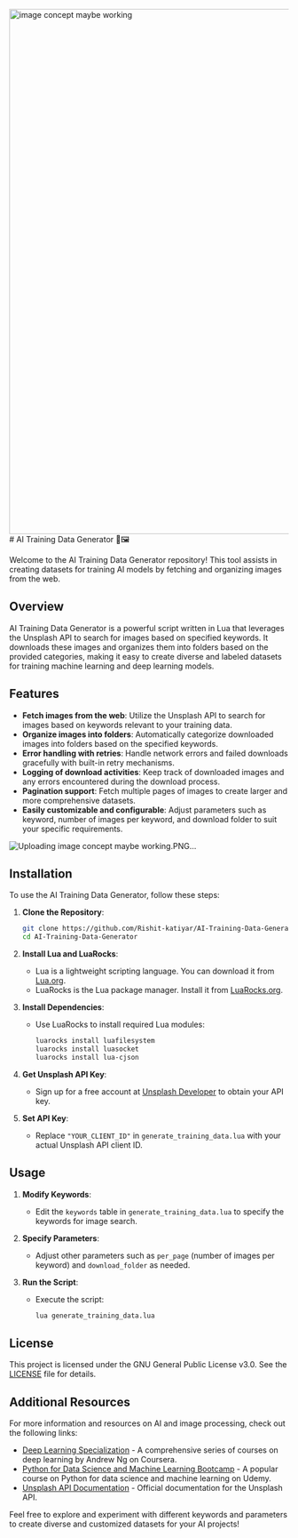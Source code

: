 <img width="945" alt="image concept maybe working" src="https://github.com/Rishit-katiyar/AI-Training-Data-Generator/assets/167756997/da62efd9-9aab-4bc9-a559-124d2303f851"># AI Training Data Generator 🤖🖼️

Welcome to the AI Training Data Generator repository! This tool assists in creating datasets for training AI models by fetching and organizing images from the web.

## Overview

AI Training Data Generator is a powerful script written in Lua that leverages the Unsplash API to search for images based on specified keywords. It downloads these images and organizes them into folders based on the provided categories, making it easy to create diverse and labeled datasets for training machine learning and deep learning models.

## Features

- **Fetch images from the web**: Utilize the Unsplash API to search for images based on keywords relevant to your training data.
- **Organize images into folders**: Automatically categorize downloaded images into folders based on the specified keywords.
- **Error handling with retries**: Handle network errors and failed downloads gracefully with built-in retry mechanisms.
- **Logging of download activities**: Keep track of downloaded images and any errors encountered during the download process.
- **Pagination support**: Fetch multiple pages of images to create larger and more comprehensive datasets.
- **Easily customizable and configurable**: Adjust parameters such as keyword, number of images per keyword, and download folder to suit your specific requirements.

![Uploading image concept maybe working.PNG…]()

## Installation

To use the AI Training Data Generator, follow these steps:

1. **Clone the Repository**: 
    ```bash
    git clone https://github.com/Rishit-katiyar/AI-Training-Data-Generator.git
    cd AI-Training-Data-Generator
    ```

2. **Install Lua and LuaRocks**: 
   - Lua is a lightweight scripting language. You can download it from [Lua.org](https://www.lua.org/download.html).
   - LuaRocks is the Lua package manager. Install it from [LuaRocks.org](https://luarocks.org/).

3. **Install Dependencies**:
   - Use LuaRocks to install required Lua modules:
     ```bash
     luarocks install luafilesystem
     luarocks install luasocket
     luarocks install lua-cjson
     ```

4. **Get Unsplash API Key**:
   - Sign up for a free account at [Unsplash Developer](https://unsplash.com/developers) to obtain your API key.

5. **Set API Key**:
   - Replace `"YOUR_CLIENT_ID"` in `generate_training_data.lua` with your actual Unsplash API client ID.

## Usage

1. **Modify Keywords**:
   - Edit the `keywords` table in `generate_training_data.lua` to specify the keywords for image search.

2. **Specify Parameters**:
   - Adjust other parameters such as `per_page` (number of images per keyword) and `download_folder` as needed.

3. **Run the Script**:
   - Execute the script:
     ```bash
     lua generate_training_data.lua
     ```

## License

This project is licensed under the GNU General Public License v3.0. See the [LICENSE](LICENSE) file for details.

## Additional Resources

For more information and resources on AI and image processing, check out the following links:

- [Deep Learning Specialization](https://www.coursera.org/specializations/deep-learning) - A comprehensive series of courses on deep learning by Andrew Ng on Coursera.
- [Python for Data Science and Machine Learning Bootcamp](https://www.udemy.com/course/python-for-data-science-and-machine-learning-bootcamp/) - A popular course on Python for data science and machine learning on Udemy.
- [Unsplash API Documentation](https://unsplash.com/documentation) - Official documentation for the Unsplash API.

Feel free to explore and experiment with different keywords and parameters to create diverse and customized datasets for your AI projects!
